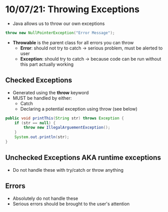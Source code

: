 # 10/07/21: Throwing Exceptions 

- Java allows us to throw our own exceptions 

```java
throw new NullPointerException("Error Message");
```

- **Throwable** is the parent class for all errors you can throw
    - **Error**: should not try to catch -> serious problem, must be alerted to user
    - **Exception**: should try to catch -> because code can be run without this part actually working 

## Checked Exceptions 
- Generated using the **throw** keyword
- MUST be handled by either:
  - Catch
  - Declaring a potential exception using throw (see below)

```java
public void printThis(String str) throws Exception {
    if (str == null) {
        throw new IllegalArguementException();
    }
    System.out.println(str);
}
```

## Unchecked Exceptions AKA runtime exceptions
- Do not handle these with try/catch or throw anything

## Errors
- Absolutely do not handle these
- Serious errors should be brought to the user's attention
